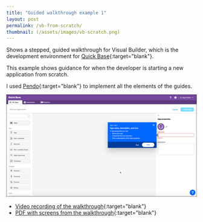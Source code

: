 ```yaml
---
title: "Guided walkthrough example 1"
layout: post
permalink: /vb-from-scratch/
thumbnail: (/assets/images/vb-scratch.png)
---
```

Shows a stepped, guided walkthrough for Visual Builder, which is the development environment for [Quick Base](https://www.quickbase.com){:target="blank"}.

This example shows guidance for when the developer is starting a new application from scratch.

I used [Pendo](https://pendo.io){:target="blank"} to implement all the elements of the guides.

![](/assets/images/vb-scratch.png)

- [Video recording of the walkthrough](/assets/videos/visual-builder-tour-startfromscratch.mp4){:target="blank"}
- [PDF with screens from the walkthrough](/assets/pdf/visual-builder-tour-startfromscratch.pdf){:target="blank"}
